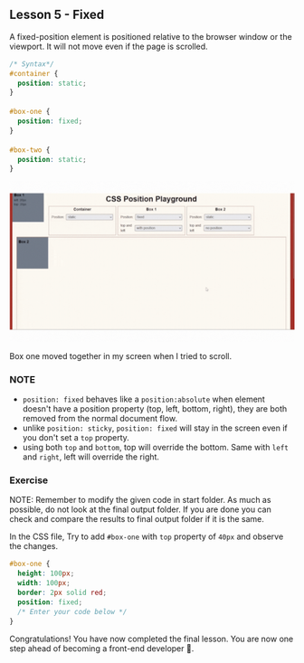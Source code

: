## Lesson 5 - Fixed

A fixed-position element is positioned relative to the browser window or the viewport. It will not move even if the page is scrolled.

```css
/* Syntax*/
#container {
  position: static;
}

#box-one {
  position: fixed;
}

#box-two {
  position: static;
}
```

![Sticky Sample Output](../images/fixed.gif)

Box one moved together in my screen when I tried to scroll.

### NOTE

- `position: fixed` behaves like a `position:absolute` when element doesn't have a position property (top, left, bottom, right), they are both removed from the normal document flow.
- unlike `position: sticky`, `position: fixed` will stay in the screen even if you don't set a `top` property.
- using both `top` and `bottom`, top will override the bottom. Same with `left` and `right`, left will override the right.

### Exercise

NOTE: Remember to modify the given code in start folder. As much as possible, do not look at the final output folder. If you are done you can check and compare the results to final output folder if it is the same.

In the CSS file, Try to add `#box-one` with `top` property of `40px` and observe the changes.

```css
#box-one {
  height: 100px;
  width: 100px;
  border: 2px solid red;
  position: fixed;
  /* Enter your code below */
}
```

Congratulations! You have now completed the final lesson. You are now one step ahead of becoming a front-end developer 🎉.
